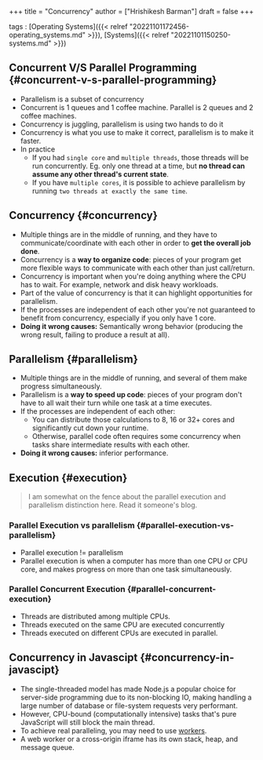 +++
title = "Concurrency"
author = ["Hrishikesh Barman"]
draft = false
+++

tags
: [Operating Systems]({{< relref "20221101172456-operating_systems.md" >}}), [Systems]({{< relref "20221101150250-systems.md" >}})


## Concurrent V/S Parallel Programming {#concurrent-v-s-parallel-programming}

-   Parallelism is a subset of concurrency
-   Concurrent is 1 queues and 1 coffee machine. Parallel is 2 queues and 2 coffee machines.
-   Concurrency is juggling, parallelism is using two hands to do it
-   Concurrency is what you use to make it correct, parallelism is to make it faster.
-   In practice
    -   If you had `single core` and `multiple threads`, those threads will be run concurrently. Eg. only one thread at a time, but **no thread can assume any other thread's current state**.
    -   If you have `multiple cores`, it is possible to achieve parallelism by running `two threads at exactly the same time`.


## Concurrency {#concurrency}

-   Multiple things are in the middle of running, and they have to communicate/coordinate with each other in order to **get the overall job done**.
-   Concurrency is a **way to organize code**: pieces of your program get more flexible ways to communicate with each other than just call/return.
-   Concurrency is important when you're doing anything where the CPU has to wait. For example, network and disk heavy workloads.
-   Part of the value of concurrency is that it can highlight opportunities for parallelism.
-   If the processes are independent of each other you're not guaranteed to benefit from concurrency, especially if you only have 1 core.
-   **Doing it wrong causes:** Semantically wrong behavior (producing the wrong result, failing to produce a result at all).


## Parallelism {#parallelism}

-   Multiple things are in the middle of running, and several of them make progress simultaneously.
-   Parallelism is a **way to speed up code**: pieces of your program don't have to all wait their turn while one task at a time executes.
-   If the processes are independent of each other:
    -   You can distribute those calculations to 8, 16 or 32+ cores and significantly cut down your runtime.
    -   Otherwise, parallel code often requires some concurrency when tasks share intermediate results with each other.
-   **Doing it wrong causes:** inferior performance.


## Execution {#execution}

> I am somewhat on the fence about the parallel execution and parallelism distinction here. Read it someone's blog.


### Parallel Execution vs parallelism {#parallel-execution-vs-parallelism}

-   Parallel execution != parallelism
-   Parallel execution is when a computer has more than one CPU or CPU core, and makes progress on more than one task simultaneously.


### Parallel Concurrent Execution {#parallel-concurrent-execution}

-   Threads are distributed among multiple CPUs.
-   Threads executed on the same CPU are executed concurrently
-   Threads executed on different CPUs are executed in parallel.


## Concurrency in Javascipt {#concurrency-in-javascipt}

-   The single-threaded model has made Node.js a popular choice for server-side programming due to its non-blocking IO, making handling a large number of database or file-system requests very performant.
-   However, CPU-bound (computationally intensive) tasks that's pure JavaScript will still block the main thread.
-   To achieve real paralleling, you may need to use [workers](https://developer.mozilla.org/en-US/docs/Web/API/Web_Workers_API/Using_web_workers).
-   A web worker or a cross-origin iframe has its own stack, heap, and message queue.

